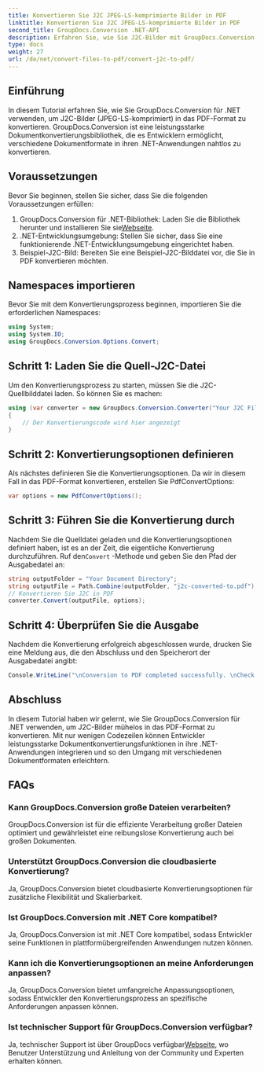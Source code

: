 ```yaml
---
title: Konvertieren Sie J2C JPEG-LS-komprimierte Bilder in PDF
linktitle: Konvertieren Sie J2C JPEG-LS-komprimierte Bilder in PDF
second_title: GroupDocs.Conversion .NET-API
description: Erfahren Sie, wie Sie J2C-Bilder mit GroupDocs.Conversion für .NET mühelos in PDF konvertieren und so Ihren Dokumentenverarbeitungsprozess optimieren.
type: docs
weight: 27
url: /de/net/convert-files-to-pdf/convert-j2c-to-pdf/
---
```

## Einführung
In diesem Tutorial erfahren Sie, wie Sie GroupDocs.Conversion für .NET verwenden, um J2C-Bilder (JPEG-LS-komprimiert) in das PDF-Format zu konvertieren. GroupDocs.Conversion ist eine leistungsstarke Dokumentkonvertierungsbibliothek, die es Entwicklern ermöglicht, verschiedene Dokumentformate in ihren .NET-Anwendungen nahtlos zu konvertieren.
## Voraussetzungen
Bevor Sie beginnen, stellen Sie sicher, dass Sie die folgenden Voraussetzungen erfüllen:
1.  GroupDocs.Conversion für .NET-Bibliothek: Laden Sie die Bibliothek herunter und installieren Sie sie[Webseite](https://releases.groupdocs.com/conversion/net/).
2. .NET-Entwicklungsumgebung: Stellen Sie sicher, dass Sie eine funktionierende .NET-Entwicklungsumgebung eingerichtet haben.
3. Beispiel-J2C-Bild: Bereiten Sie eine Beispiel-J2C-Bilddatei vor, die Sie in PDF konvertieren möchten.

## Namespaces importieren
Bevor Sie mit dem Konvertierungsprozess beginnen, importieren Sie die erforderlichen Namespaces:
```csharp
using System;
using System.IO;
using GroupDocs.Conversion.Options.Convert;
```
## Schritt 1: Laden Sie die Quell-J2C-Datei
Um den Konvertierungsprozess zu starten, müssen Sie die J2C-Quellbilddatei laden. So können Sie es machen:
```csharp
using (var converter = new GroupDocs.Conversion.Converter("Your J2C File Path"))
{
    // Der Konvertierungscode wird hier angezeigt
}
```
## Schritt 2: Konvertierungsoptionen definieren
Als nächstes definieren Sie die Konvertierungsoptionen. Da wir in diesem Fall in das PDF-Format konvertieren, erstellen Sie PdfConvertOptions:
```csharp
var options = new PdfConvertOptions();
```
## Schritt 3: Führen Sie die Konvertierung durch
 Nachdem Sie die Quelldatei geladen und die Konvertierungsoptionen definiert haben, ist es an der Zeit, die eigentliche Konvertierung durchzuführen. Ruf den`Convert` -Methode und geben Sie den Pfad der Ausgabedatei an:
```csharp
string outputFolder = "Your Document Directory";
string outputFile = Path.Combine(outputFolder, "j2c-converted-to.pdf");
// Konvertieren Sie J2C in PDF
converter.Convert(outputFile, options);
```
## Schritt 4: Überprüfen Sie die Ausgabe
Nachdem die Konvertierung erfolgreich abgeschlossen wurde, drucken Sie eine Meldung aus, die den Abschluss und den Speicherort der Ausgabedatei angibt:
```csharp
Console.WriteLine("\nConversion to PDF completed successfully. \nCheck output in {0}", outputFolder);
```

## Abschluss
In diesem Tutorial haben wir gelernt, wie Sie GroupDocs.Conversion für .NET verwenden, um J2C-Bilder mühelos in das PDF-Format zu konvertieren. Mit nur wenigen Codezeilen können Entwickler leistungsstarke Dokumentkonvertierungsfunktionen in ihre .NET-Anwendungen integrieren und so den Umgang mit verschiedenen Dokumentformaten erleichtern.
## FAQs
### Kann GroupDocs.Conversion große Dateien verarbeiten?
GroupDocs.Conversion ist für die effiziente Verarbeitung großer Dateien optimiert und gewährleistet eine reibungslose Konvertierung auch bei großen Dokumenten.
### Unterstützt GroupDocs.Conversion die cloudbasierte Konvertierung?
Ja, GroupDocs.Conversion bietet cloudbasierte Konvertierungsoptionen für zusätzliche Flexibilität und Skalierbarkeit.
### Ist GroupDocs.Conversion mit .NET Core kompatibel?
Ja, GroupDocs.Conversion ist mit .NET Core kompatibel, sodass Entwickler seine Funktionen in plattformübergreifenden Anwendungen nutzen können.
### Kann ich die Konvertierungsoptionen an meine Anforderungen anpassen?
Ja, GroupDocs.Conversion bietet umfangreiche Anpassungsoptionen, sodass Entwickler den Konvertierungsprozess an spezifische Anforderungen anpassen können.
### Ist technischer Support für GroupDocs.Conversion verfügbar?
Ja, technischer Support ist über GroupDocs verfügbar[Webseite](https://forum.groupdocs.com/c/conversion/11), wo Benutzer Unterstützung und Anleitung von der Community und Experten erhalten können.